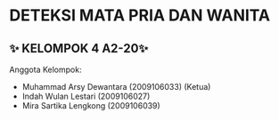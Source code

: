 # DETEKSI MATA PRIA DAN WANITA
## ✨ KELOMPOK 4 A2-20✨

Anggota Kelompok:
* Muhammad Arsy Dewantara (2009106033) (Ketua)
* Indah Wulan Lestari (2009106027)
* Mira Sartika Lengkong (2009106039)
